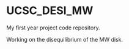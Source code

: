 # UCSC_DESI_MW
My first year project code repository.

Working on the disequilibrium of the MW disk.
